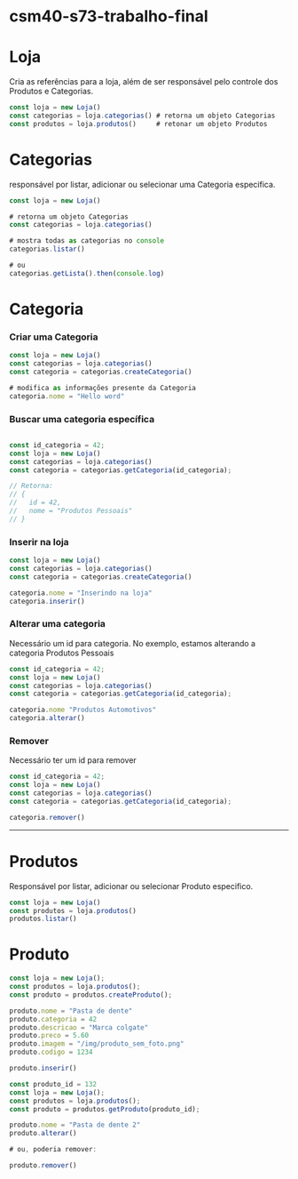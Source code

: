 # csm40-s73-trabalho-final

# Loja

Cria as referências para a loja, além de ser responsável pelo controle dos Produtos e Categorias.

```jsx
const loja = new Loja()
const categorias = loja.categorias() # retorna um objeto Categorias 
const produtos = loja.produtos()     # retonar um objeto Produtos  
```

# Categorias

responsável por listar, adicionar ou selecionar uma Categoria especifica.

```jsx
const loja = new Loja()

# retorna um objeto Categorias 
const categorias = loja.categorias()

# mostra todas as categorias no console
categorias.listar()

# ou
categorias.getLista().then(console.log)
```

# Categoria

### Criar uma Categoria

```jsx
const loja = new Loja()
const categorias = loja.categorias()
const categoria = categorias.createCategoria()

# modifica as informações presente da Categoria
categoria.nome = "Hello word"
```

### Buscar uma categoria específica

```jsx

const id_categoria = 42;
const loja = new Loja()
const categorias = loja.categorias()
const categoria = categorias.getCategoria(id_categoria);

// Retorna:
// {
//   id = 42,
//   nome = "Produtos Pessoais"
// }
```

### Inserir na loja

```jsx
const loja = new Loja()
const categorias = loja.categorias()
const categoria = categorias.createCategoria()

categoria.nome = "Inserindo na loja"
categoria.inserir()
```

### Alterar uma categoria

Necessário um id para categoria. No exemplo, estamos alterando a categoria Produtos Pessoais

```jsx
const id_categoria = 42;
const loja = new Loja()
const categorias = loja.categorias()
const categoria = categorias.getCategoria(id_categoria);

categoria.nome "Produtos Automotivos"
categoria.alterar()
```

### Remover

Necessário ter um id para remover

```jsx
const id_categoria = 42;
const loja = new Loja()
const categorias = loja.categorias()
const categoria = categorias.getCategoria(id_categoria);

categoria.remover()
```

---

# Produtos

Responsável por listar, adicionar ou selecionar  Produto especifico.

```jsx
const loja = new Loja()
const produtos = loja.produtos()
produtos.listar()
```

# Produto

```jsx
const loja = new Loja();
const produtos = loja.produtos();
const produto = produtos.createProduto();

produto.nome = "Pasta de dente"
produto.categoria = 42      
produto.descricao = "Marca colgate"
produto.preco = 5.60
produto.imagem = "/img/produto_sem_foto.png"
produto.codigo = 1234

produto.inserir()
```

```jsx
const produto_id = 132
const loja = new Loja();
const produtos = loja.produtos();
const produto = produtos.getProduto(produto_id);

produto.nome = "Pasta de dente 2"
produto.alterar()

# ou, poderia remover:

produto.remover()
```
